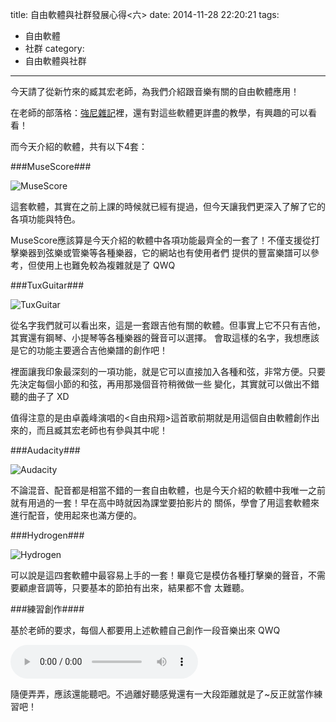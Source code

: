 title: 自由軟體與社群發展心得<六>
date: 2014-11-28 22:20:21
tags:
- 自由軟體
- 社群
category:
- 自由軟體與社群
---

今天請了從新竹來的臧其宏老師，為我們介紹跟音樂有關的自由軟體應用！

<!--more-->

在老師的部落格：[強尼雜記](http://johnny21s.blogspot.tw/)裡，還有對這些軟體更詳盡的教學，有興趣的可以看看！

而今天介紹的軟體，共有以下4套：

###MuseScore###

![MuseScore](http://s.musescore.org/about/images/musescore-logo-whitebg-l.png)

這套軟體，其實在之前上課的時候就已經有提過，但今天讓我們更深入了解了它的各項功能與特色。

MuseScore應該算是今天介紹的軟體中各項功能最齊全的一套了！不僅支援從打擊樂器到弦樂或管樂等各種樂器，它的網站也有使用者們
提供的豐富樂譜可以參考，但使用上也難免較為複雜就是了 QWQ


###TuxGuitar###

![TuxGuitar](http://screenshots.en.sftcdn.net/en/scrn/68000/68260/tuxguitar-19.jpg)

從名字我們就可以看出來，這是一套跟吉他有關的軟體。但事實上它不只有吉他，其實還有鋼琴、小提琴等各種樂器的聲音可以選擇。
會取這樣的名字，我想應該是它的功能主要適合吉他樂譜的創作吧！

裡面讓我印象最深刻的一項功能，就是它可以直接加入各種和弦，非常方便。只要先決定每個小節的和弦，再用那幾個音符稍微做一些
變化，其實就可以做出不錯聽的曲子了 XD

值得注意的是由卓義峰演唱的<自由飛翔>這首歌前期就是用這個自由軟體創作出來的，而且臧其宏老師也有參與其中呢！

###Audacity###

![Audacity](http://audacity.sourceforge.net/images/Audacity-logo-r_50pct.jpg)

不論混音、配音都是相當不錯的一套自由軟體，也是今天介紹的軟體中我唯一之前就有用過的一套！早在高中時就因為課堂要拍影片的
關係，學會了用這套軟體來進行配音，使用起來也滿方便的。



###Hydrogen###

![Hydrogen](http://www.hydrogen-music.org/hcms/sites/default/files/zeropoint_logo.png)

可以說是這四套軟體中最容易上手的一套！畢竟它是模仿各種打擊樂的聲音，不需要顧慮音調等，只要基本的節拍有出來，結果都不會
太難聽。


###練習創作####

基於老師的要求，每個人都要用上述軟體自己創作一段音樂出來 QWQ

<audio controls>
  <source src="/music/Untitled2.wav" type="audio/wav">
Your browser does not support the audio element.
</audio>


隨便弄弄，應該還能聽吧。不過離好聽感覺還有一大段距離就是了~反正就當作練習吧！

